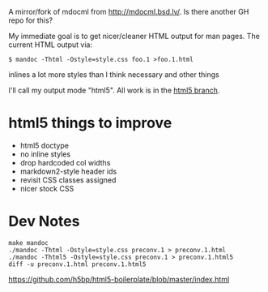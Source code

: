 A mirror/fork of mdocml from <http://mdocml.bsd.lv/>.
Is there another GH repo for this?

My immediate goal is to get nicer/cleaner HTML output for man pages.
The current HTML output via:

    $ mandoc -Thtml -Ostyle=style.css foo.1 >foo.1.html

inlines a lot more styles than I think necessary and other things

I'll call my output mode "html5". All work is in the [html5
branch](https://github.com/trentm/mdocml/tree/html5).


# html5 things to improve

- html5 doctype
- no inline styles
- drop hardcoded col widths
- markdown2-style header ids
- revisit CSS classes assigned
- nicer stock CSS


# Dev Notes

    make mandoc
    ./mandoc -Thtml -Ostyle=style.css preconv.1 > preconv.1.html
    ./mandoc -Thtml5 -Ostyle=style.css preconv.1 > preconv.1.html5
    diff -u preconv.1.html preconv.1.html5


https://github.com/h5bp/html5-boilerplate/blob/master/index.html
